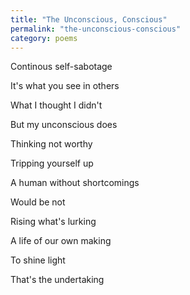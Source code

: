 ```yaml
---
title: "The Unconscious, Conscious"
permalink: "the-unconscious-conscious"
category: poems
---
```


Continous self-sabotage

It's what you see in others

What I thought I didn't

But my unconscious does

Thinking not worthy

Tripping yourself up

A human without shortcomings

Would be not

Rising what's lurking

A life of our own making

To shine light

That's the undertaking
